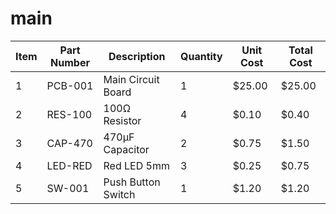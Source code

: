 # main

| Item | Part Number | Description | Quantity | Unit Cost | Total Cost |
| --- | --- | --- | --- | --- | --- |
| 1 | PCB-001 | Main Circuit Board | 1 | $25.00 | $25.00 |
| 2 | RES-100 | 100Ω Resistor | 4 | $0.10 | $0.40 |
| 3 | CAP-470 | 470µF Capacitor | 2 | $0.75 | $1.50 |
| 4 | LED-RED | Red LED 5mm | 3 | $0.25 | $0.75 |
| 5 | SW-001 | Push Button Switch | 1 | $1.20 | $1.20 |

